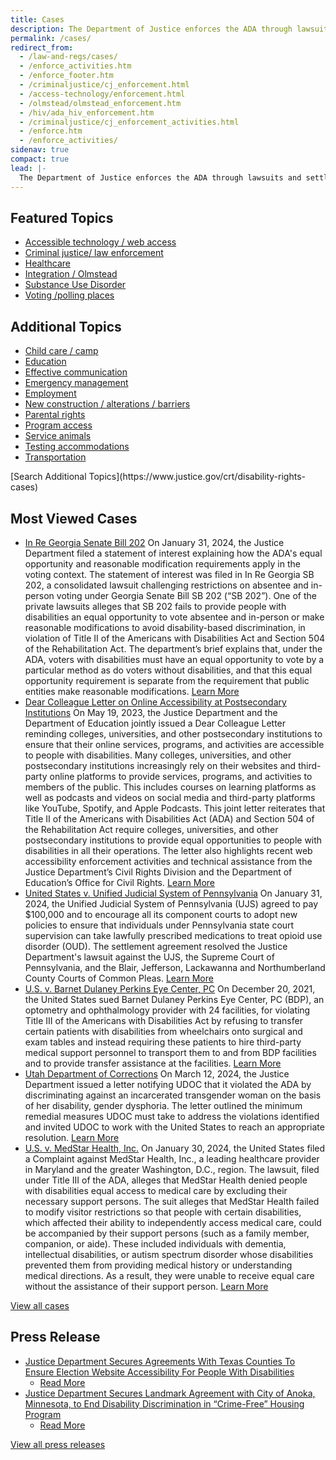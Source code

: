 ```yaml
---
title: Cases
description: The Department of Justice enforces the ADA through lawsuits and settlement agreements to achieve greater access, inclusion, and equal opportunity for people with disabilities.
permalink: /cases/
redirect_from:
  - /law-and-regs/cases/
  - /enforce_activities.htm
  - /enforce_footer.htm
  - /criminaljustice/cj_enforcement.html
  - /access-technology/enforcement.html
  - /olmstead/olmstead_enforcement.htm
  - /hiv/ada_hiv_enforcement.htm
  - /criminaljustice/cj_enforcement_activities.html
  - /enforce.htm
  - /enforce_activities/
sidenav: true
compact: true
lead: |-
  The Department of Justice enforces the ADA through lawsuits and settlement agreements to achieve greater access, inclusion, and equal opportunity for people with disabilities.
---
```



<section class="featuredlinks">

## Featured Topics

- [Accessible technology / web access](https://www.justice.gov/crt/disability-rights-cases?search_api_fulltext=%22Accessible+technology%22+or+%22web+access%22&sort_by=field_date)
- [Criminal justice/ law enforcement](https://www.justice.gov/crt/disability-rights-cases?search_api_fulltext=%22Criminal+justice%22+or+%22law+enforcement%22&sort_by=field_date)
- [Healthcare](https://www.justice.gov/crt/disability-rights-cases?search_api_fulltext=%22Healthcare%22&sort_by=field_date)
- [Integration / Olmstead](https://www.justice.gov/crt/disability-rights-cases?search_api_fulltext=%22Integration%22+or+%22Olmstead%22+&sort_by=field_date)
- [Substance Use Disorder](https://www.justice.gov/crt/disability-rights-cases?search_api_fulltext=%22Substance+Use+Disorder%22&sort_by=field_date)
- [Voting /polling places](https://www.justice.gov/crt/disability-rights-cases?search_api_fulltext=%22Voting%22+or+%22polling+places%22+&sort_by=field_date)

</section>

## Additional Topics

<section class="manylinks">

- [Child care / camp](https://www.justice.gov/crt/disability-rights-cases?search_api_fulltext=%22child+care%22+or+%22camp%22&sort_by=field_date)
- [Education](https://www.justice.gov/crt/disability-rights-cases?search_api_fulltext=education&sort_by=field_date)
- [Effective communication](https://www.justice.gov/crt/disability-rights-cases?search_api_fulltext=%22effective+communication%22&sort_by=field_date)
- [Emergency management](https://www.justice.gov/crt/disability-rights-cases?search_api_fulltext=%22Emergency+management%22&sort_by=field_date)
- [Employment](https://www.justice.gov/crt/disability-rights-cases?search_api_fulltext=%22employment%22&sort_by=field_date)
- [New construction / alterations / barriers](https://www.justice.gov/crt/disability-rights-cases?search_api_fulltext=%22New+construction%22+or+%22alterations%22+or+%22barriers%22&sort_by=field_date)
- [Parental rights](https://www.justice.gov/crt/disability-rights-cases?search_api_fulltext=%22Parental+Rights%22&sort_by=field_date)
- [Program access](https://www.justice.gov/crt/disability-rights-cases?search_api_fulltext=%22program+access%22&sort_by=field_date)
- [Service animals](https://www.justice.gov/crt/disability-rights-cases?search_api_fulltext=%22Service+animals%22&sort_by=field_date)
- [Testing accommodations](https://www.justice.gov/crt/disability-rights-cases?search_api_fulltext=%22Testing+accommodations%22+&sort_by=field_date)
- [Transportation](https://www.justice.gov/crt/disability-rights-cases?search_api_fulltext=transportation&sort_by=field_date)

<div class="manylinks--bottom">
[Search Additional Topics](https://www.justice.gov/crt/disability-rights-cases)
</div>

</section>

<section class="descriptionlinks">

## Most Viewed Cases

- [In Re Georgia Senate Bill 202](https://www.justice.gov/crt/case/re-georgia-senate-bill-202) On January 31, 2024, the Justice Department filed a statement of interest explaining how the ADA's equal opportunity and reasonable modification requirements apply in the voting context. The statement of interest was filed in In Re Georgia SB 202, a consolidated lawsuit challenging restrictions on absentee and in-person voting under Georgia Senate Bill SB 202 (“SB 202”). One of the private lawsuits alleges that SB 202 fails to provide people with disabilities an equal opportunity to vote absentee and in-person or make reasonable modifications to avoid disability-based discrimination, in violation of Title II of the Americans with Disabilities Act and Section 504 of the Rehabilitation Act. The department’s brief explains that, under the ADA, voters with disabilities must have an equal opportunity to vote by a particular method as do voters without disabilities, and that this equal opportunity requirement is separate from the requirement that public entities make reasonable modifications. [Learn More](https://www.justice.gov/crt/case/re-georgia-senate-bill-202)
- [Dear Colleague Letter on Online Accessibility at Postsecondary Institutions](https://www.justice.gov/crt/case/dear-colleague-letter-online-accessibility-postsecondary-institutions) On May 19, 2023, the Justice Department and the Department of Education jointly issued a Dear Colleague Letter reminding colleges, universities, and other postsecondary institutions to ensure that their online services, programs, and activities are accessible to people with disabilities. Many colleges, universities, and other postsecondary institutions increasingly rely on their websites and third-party online platforms to provide services, programs, and activities to members of the public. This includes courses on learning platforms as well as podcasts and videos on social media and third-party platforms like YouTube, Spotify, and Apple Podcasts. This joint letter reiterates that Title II of the Americans with Disabilities Act (ADA) and Section 504 of the Rehabilitation Act require colleges, universities, and other postsecondary institutions to provide equal opportunities to people with disabilities in all their operations. The letter also highlights recent web accessibility enforcement activities and technical assistance from the Justice Department’s Civil Rights Division and the Department of Education’s Office for Civil Rights. [Learn More](https://www.justice.gov/crt/case/dear-colleague-letter-online-accessibility-postsecondary-institutions)
- [United States v. Unified Judicial System of Pennsylvania](https://www.justice.gov/crt/case/united-states-v-unified-judicial-system-pennsylvania) On January 31, 2024, the Unified Judicial System of Pennsylvania (UJS) agreed to pay $100,000 and to encourage all its component courts to adopt new policies to ensure that individuals under Pennsylvania state court supervision can take lawfully prescribed medications to treat opioid use disorder (OUD). The settlement agreement resolved the Justice Department's lawsuit against the UJS, the Supreme Court of Pennsylvania, and the Blair, Jefferson, Lackawanna and Northumberland County Courts of Common Pleas. [Learn More](https://www.justice.gov/crt/case/united-states-v-unified-judicial-system-pennsylvania)
- [U.S. v. Barnet Dulaney Perkins Eye Center, PC](https://www.justice.gov/crt/case/us-v-barnet-dulaney-perkins-eye-center-pc) On December 20, 2021, the United States sued Barnet Dulaney Perkins Eye Center, PC (BDP), an optometry and ophthalmology provider with 24 facilities, for violating Title III of the Americans with Disabilities Act by refusing to transfer certain patients with disabilities from wheelchairs onto surgical and exam tables and instead requiring these patients to hire third-party medical support personnel to transport them to and from BDP facilities and to provide transfer assistance at the facilities. [Learn More](https://www.justice.gov/crt/case/us-v-barnet-dulaney-perkins-eye-center-pc)
- [Utah Department of Corrections](https://www.justice.gov/crt/case/utah-department-corrections) On March 12, 2024, the Justice Department issued a letter notifying UDOC that it violated the ADA by discriminating against an incarcerated transgender woman on the basis of her disability, gender dysphoria. The letter outlined the minimum remedial measures UDOC must take to address the violations identified and invited UDOC to work with the United States to reach an appropriate resolution. [Learn More](https://www.justice.gov/crt/case/utah-department-corrections)
- [U.S. v. MedStar Health, Inc.](https://www.justice.gov/crt/case/us-v-medstar-health-inc) On January 30, 2024, the United States filed a Complaint against MedStar Health, Inc., a leading healthcare provider in Maryland and the greater Washington, D.C., region. The lawsuit, filed under Title III of the ADA, alleges that MedStar Health denied people with disabilities equal access to medical care by excluding their necessary support persons. The suit alleges that MedStar Health failed to modify visitor restrictions so that people with certain disabilities, which affected their ability to independently access medical care, could be accompanied by their support persons (such as a family member, companion, or aide). These included individuals with dementia, intellectual disabilities, or autism spectrum disorder whose disabilities prevented them from providing medical history or understanding medical directions. As a result, they were unable to receive equal care without the assistance of their support person. [Learn More](https://www.justice.gov/crt/case/us-v-medstar-health-inc)

<a href="https://www.justice.gov/crt/disability-rights-cases" class="view-all-button">View all cases</a>

</section>

<section class="readlinks">

## Press Release

- [Justice Department Secures Agreements With Texas Counties To Ensure Election Website Accessibility For People With Disabilities
  ](https://www.justice.gov/opa/pr/justice-department-secures-agreements-texas-counties-ensure-election-website-accessibility)
  - [Read More](https://www.justice.gov/opa/pr/justice-department-secures-agreements-texas-counties-ensure-election-website-accessibility)
- [Justice Department Secures Landmark Agreement with City of Anoka, Minnesota, to End Disability Discrimination in “Crime-Free” Housing Program](https://www.justice.gov/opa/pr/justice-department-secures-landmark-agreement-city-anoka-minnesota-end-disability)
  - [Read More](https://www.justice.gov/opa/pr/justice-department-secures-landmark-agreement-city-anoka-minnesota-end-disability)

<a href="https://www.justice.gov/news/press-releases" class="view-all-button">View all press releases</a>

</section>
